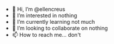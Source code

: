 - 👋 Hi, I’m @ellencreus
- 👀 I’m interested in nothing
- 🌱 I’m currently learning not much
- 💞️ I’m looking to collaborate on nothing
- 📫 How to reach me... don't

<!---
ellencreus/ellencreus is a ✨ special ✨ repository because its `README.md` (this file) appears on your GitHub profile.
You can click the Preview link to take a look at your changes.
--->
